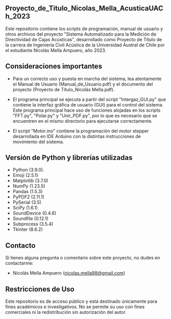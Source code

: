 ## Proyecto_de_Titulo_Nicolas_Mella_AcusticaUACh_2023
Este repositorio contiene los scripts de programación, manual de usuario y otros archivos del proyecto "Sistema Automatizado para la Medición de Directividad de Cajas Acústicas", desarrollado como Proyecto de Título de la carrera de Ingeniería Civil Acústica de la Universidad Austral de Chile por el estudiante Nicolás Mella Ampuero, año 2023.

## Consideraciones importantes

- Para un correcto uso y puesta en marcha del sistema, lea atentamente el Manual de Usuario (Manual_de_Usuario.pdf) y el documento del proyecto (Proyecto de Título_Nicolás Mella.pdf).
  
- El programa principal se ejecuta a partir del script "Intergaz_GUI.py" que contiene la interfaz gráfica de usuario (GUI) para el control del sistema. Este programa principal hace uso de funciones alojadas en los scripts "FFT.py", "Polar.py" y "Unir_PDF.py", por lo que es necesario que se encuentren en el mismo directorio para ejecutarse correctamente. 

- El script "Motor.ino" contiene la programación del motor stepper desarrollada en IDE Arduino con la distintas instrucciones de movimiento del sistema.

## Versión de Python y librerías utilizadas

- Python (3.9.0).
- Emoji (2.5.1)
- Matplotlib (3.7.0)
- NumPy (1.23.5)
- Pandas (1.5.3)
- PyPDF2 (2.11.1)
- PySerial (3.5)
- SciPy (1.6.1)
- SoundDevice (0.4.6)
- Soundfile (0.12.1)
- Subprocess (3.5.4)
- Tkinter (8.6.2)

## Contacto

Si tienes alguna pregunta o comentario sobre este proyecto, no dudes en contactarme:

- Nicolás Mella Ampuero (nicolas.mella98@gmail.com)

## Restricciones de Uso

Este repositorio es de acceso público y está destinado únicamente para fines académicos e investigativos. No se permite su uso con fines comerciales ni la redistribución sin autorización del autor.
